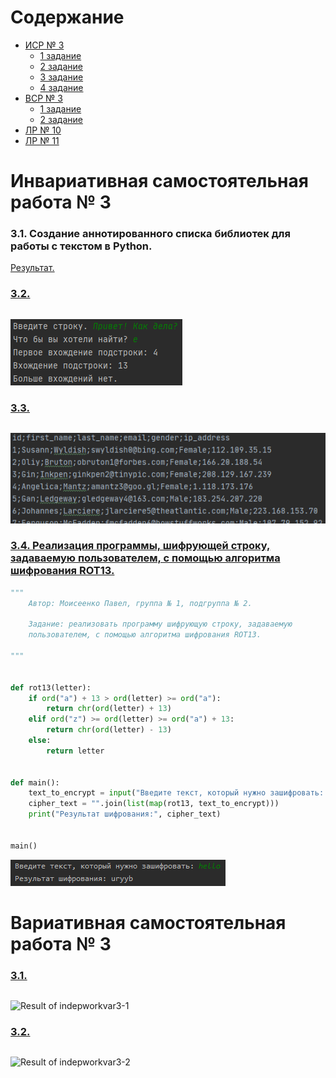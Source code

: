 # Содержание
- [ИСР № 3](#инвариативная-самостоятельная-работа--3)
    - [1 задание]()
    - [2 задание]()
    - [3 задание]()
    - [4 задание]()
- [ВСР № 3](#вариативная-самостоятельная-работа--3)
    - [1 задание]()
    - [2 задание]()
- [ЛР № 10]()
- [ЛР № 11]()

# Инвариативная самостоятельная работа № 3

### 3.1. Создание аннотированного списка библиотек для работы с текстом в Python.
[Результат.](https://github.com/python-basic/sem3-t3-Rakleed/blob/master/src/programming-indepworkinvar3-1-result.pdf)

### [3.2. ](https://repl.it/@Rakleed/programming-indepworkinvar3-2)
```python

```
![Result of indepworkinvar3-2](https://github.com/python-basic/sem3-t3-Rakleed/blob/master/src/programming-indepworkinvar3-2-result.png)

### [3.3. ]()
```python

```
![Result of indepworkinvar3-3](https://github.com/python-basic/sem3-t3-Rakleed/blob/master/src/programming-indepworkinvar3-3-result.png)

### [3.4. Реализация программы, шифрующей строку, задаваемую пользователем, с помощью алгоритма шифрования ROT13.](https://repl.it/@Rakleed/programming-indepworkinvar3-4)
```python
"""
    Автор: Моисеенко Павел, группа № 1, подгруппа № 2.

    Задание: реализовать программу шифрующую строку, задаваемую
    пользователем, с помощью алгоритма шифрования ROT13.

"""


def rot13(letter):
    if ord("a") + 13 > ord(letter) >= ord("a"):
        return chr(ord(letter) + 13)
    elif ord("z") >= ord(letter) >= ord("a") + 13:
        return chr(ord(letter) - 13)
    else:
        return letter


def main():
    text_to_encrypt = input("Введите текст, который нужно зашифровать: ")
    cipher_text = "".join(list(map(rot13, text_to_encrypt)))
    print("Результат шифрования:", cipher_text)


main()
```
![Result of indepworkinvar3-4](https://github.com/python-basic/sem3-t3-Rakleed/blob/master/src/programming-indepworkinvar3-4-result.png)

# Вариативная самостоятельная работа № 3

### [3.1. ]()
```python

```
![Result of indepworkvar3-1]()

### [3.2. ]()

```python

```
![Result of indepworkvar3-2]()
